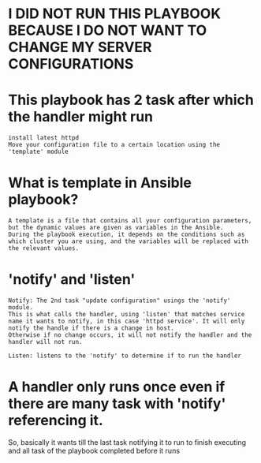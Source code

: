 # I DID NOT RUN THIS PLAYBOOK BECAUSE I DO NOT WANT TO CHANGE MY SERVER CONFIGURATIONS

# This playbook has 2 task after which the handler might run

    install latest httpd
    Move your configuration file to a certain location using the 'template' module

# What is template in Ansible playbook?

    A template is a file that contains all your configuration parameters, but the dynamic values are given as variables in the Ansible. 
    During the playbook execution, it depends on the conditions such as which cluster you are using, and the variables will be replaced with the relevant values.

# 'notify' and 'listen'

    Notify: The 2nd task "update configuration" usings the 'notify' module. 
    This is what calls the handler, using 'listen' that matches service name it wants to notify, in this case 'httpd service'. It will only notify the handle if there is a change in host. 
    Otherwise if no change occurs, it will not notify the handler and the handler will not run.

    Listen: listens to the 'notify' to determine if to run the handler

# A handler only runs once even if there are many task with 'notify' referencing it. 
So, basically it wants till the last task notifying it to run to finish executing and all task of the playbook completed before it runs
